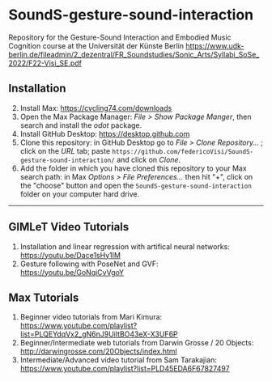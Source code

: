# SoundS-gesture-sound-interaction
 
Repository for the Gesture-Sound Interaction and Embodied Music Cognition course at the Universität der Künste Berlin
https://www.udk-berlin.de/fileadmin/2_dezentral/FR_Soundstudies/Sonic_Arts/Syllabi_SoSe_2022/F22-Visi_SE.pdf

## Installation

2. Install Max: https://cycling74.com/downloads
3. Open the Max Package Manager: *File > Show Package Manger*, then search and install the *odot* package.
4. Install GitHub Desktop: https://desktop.github.com
5. Clone this repository: in GitHub Desktop go to *File > Clone Repository…* ; click on the *URL* tab; paste `https://github.com/federicoVisi/SoundS-gesture-sound-interaction/` and click on *Clone*.
6. Add the folder in which you have cloned this repository to your Max search path: in Max *Options > File Preferences...* then hit "+", click on the "choose" button and open the `SoundS-gesture-sound-interaction` folder on your computer hard drive.

---
## GIMLeT Video Tutorials
1. Installation and linear regression with artifical neural networks: https://youtu.be/Dace1sHy1IM
2. Gesture following with PoseNet and GVF: https://youtu.be/GoNqiCvVgoY

## Max Tutorials
1. Beginner video tutorials from Mari Kimura: https://www.youtube.com/playlist?list=PLQEYdqVx2_gN6nJ9UiltBO43eX-X3UF6P
2. Beginner/Intermediate web tutorials from Darwin Grosse / 20 Objects: http://darwingrosse.com/20Objects/index.html
3. Intermediate/Advanced video tutorial from Sam Tarakajian: https://www.youtube.com/playlist?list=PLD45EDA6F67827497

